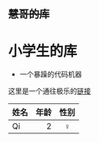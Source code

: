 ## ~~慧哥的库~~
# 小学生的库  

* 一个暴躁的代码机器

这里是一个通往极乐的[链接](https://www.taobao.com/)


| 姓名 | 年龄 | 性别 |
| :-----| ----: | :----: |
| Qi | 2 | ♀ |
